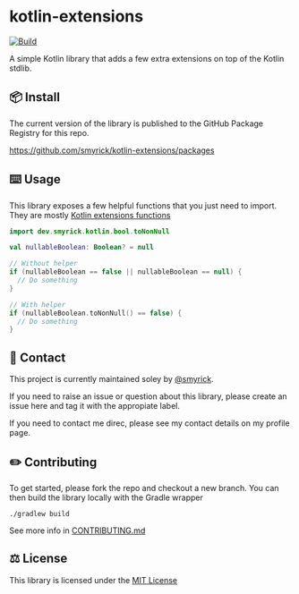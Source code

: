 # kotlin-extensions
[![Build](https://github.com/smyrick/kotlin-extensions/workflows/Build%20master%20branch/badge.svg)](https://github.com/smyrick/kotlin-extensions/actions)

A simple Kotlin library that adds a few extra extensions on top of the Kotlin stdlib.

## 📦 Install

The current version of the library is published to the GitHub Package Registry for this repo.

https://github.com/smyrick/kotlin-extensions/packages

## ⌨️ Usage

This library exposes a few helpful functions that you just need to import. They are mostly [Kotlin extensions functions](https://kotlinlang.org/docs/reference/extensions.html)

```kotlin
import dev.smyrick.kotlin.bool.toNonNull

val nullableBoolean: Boolean? = null

// Without helper
if (nullableBoolean == false || nullableBoolean == null) {
  // Do something
}

// With helper
if (nullableBoolean.toNonNull() == false) {
  // Do something
}
```

## 👥 Contact

This project is currently maintained soley by [@smyrick](https://github.com/smyrick).

If you need to raise an issue or question about this library, please create an issue here and tag it with the appropiate label.

If you need to contact me direc, please see my contact details on my profile page.

## ✏️ Contributing

To get started, please fork the repo and checkout a new branch. You can then build the library locally with the Gradle wrapper

```shell script
./gradlew build
```

See more info in [CONTRIBUTING.md](CONTRIBUTING.md)

## ⚖️ License
This library is licensed under the [MIT License](LICENSE)
